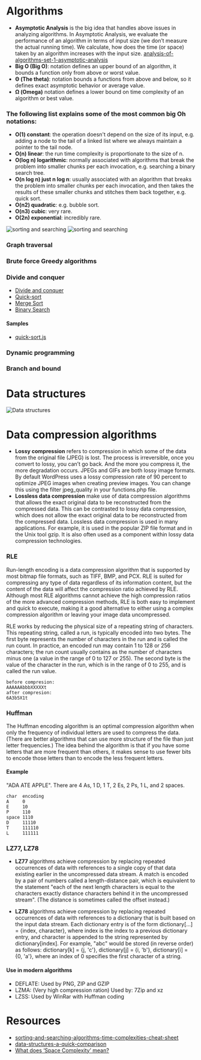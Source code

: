 # Algorithms

* **Asymptotic Analysis** is the big idea that handles above issues in analyzing algorithms. In Asymptotic Analysis, we evaluate the performance of an algorithm in terms of input size (we don’t measure the actual running time). We calculate, how does the time (or space) taken by an algorithm increases with the input size. [analysis-of-algorithms-set-1-asymptotic-analysis](https://www.geeksforgeeks.org/analysis-of-algorithms-set-1-asymptotic-analysis/)
* **Big O (Big O)**: notation defines an upper bound of an algorithm, it bounds a function only from above or worst value.
* **Θ (The theta)**: notation bounds a functions from above and below, so it defines exact asymptotic behavior or average value.
* **Ω (Omega)** notation defines a lower bound on time complexity of an algorithm or best value. 
### The following list explains some of the most common big Oh notations:
* **O(1) constant**: the operation doesn't depend on the size of its input, e.g. adding a node to the tail of a linked list where we always maintain a pointer to the tail node.
* **O(n) linear**: the run time complexity is proportionate to the size of n.
* **O(log n) logarithmic**: normally associated with algorithms that break the problem into smaller chunks per each invocation, e.g. searching a binary search tree.
* **O(n log n) just n log n**: usually associated with an algorithm that breaks the problem into smaller chunks per each invocation, and then takes the results of these smaller chunks and stitches them back together, e.g. quick sort.
* **O(n2) quadratic**: e.g. bubble sort.
* **O(n3) cubic**: very rare.
* **O(2n) exponential**: incredibly rare.

![sorting and searching](https://github.com/khdevnet/algorithms/blob/master/docs/sorting-and-searching.png)
![sorting and searching](https://github.com/khdevnet/algorithms/blob/master/docs/sorting-and-searching-big-o-complexity.png)
### Graph traversal
### Brute force Greedy algorithms
### Divide and conquer
* [Divide and conquer](https://www.geeksforgeeks.org/divide-and-conquer-algorithm-introduction/)
* [Quick-sort](https://www.nczonline.net/blog/2012/11/27/computer-science-in-javascript-quicksort/) 
* [Merge Sort](https://hackernoon.com/programming-with-js-merge-sort-deb677b777c0)
* [Binary Search](https://medium.com/@jeffrey.allen.lewis/javascript-algorithms-explained-binary-search-25064b896470)
#### Samples
* [quick-sort.js](https://github.com/khdevnet/algorithms/blob/master/sort/quick-sort.js)
### Dynamic programming
### Branch and bound


# Data structures
![Data structures](https://github.com/khdevnet/algorithms/blob/master/docs/data-structures.png)

# Data compression algorithms
* **Lossy compression** refers to compression in which some of the data from the original file (JPEG) is lost. The process is irreversible, once you convert to lossy, you can’t go back. And the more you compress it, the more degradation occurs. JPEGs and GIFs are both lossy image formats. By default WordPress uses a lossy compression rate of 90 percent to optimize JPEG images when creating preview images. You can change this using the filter jpeg_quality in your functions.php file.
* **Lossless data compression** make use of data compression algorithms that allows the exact original data to be reconstructed from the compressed data. This can be contrasted to lossy data compression, which does not allow the exact original data to be reconstructed from the compressed data. Lossless data compression is used in many applications. For example, it is used in the popular ZIP file format and in the Unix tool gzip. It is also often used as a component within lossy data compression technologies. 

### RLE
Run-length encoding is a data compression algorithm that is supported by most bitmap file formats, such as TIFF, BMP, and PCX. RLE is suited for compressing any type of data regardless of its information content, but the content of the data will affect the compression ratio achieved by RLE. Although most RLE algorithms cannot achieve the high compression ratios of the more advanced compression methods, RLE is both easy to implement and quick to execute, making it a good alternative to either using a complex compression algorithm or leaving your image data uncompressed.

RLE works by reducing the physical size of a repeating string of characters. This repeating string, called a run, is typically encoded into two bytes. The first byte represents the number of characters in the run and is called the run count. In practice, an encoded run may contain 1 to 128 or 256 characters; the run count usually contains as the number of characters minus one (a value in the range of 0 to 127 or 255). The second byte is the value of the character in the run, which is in the range of 0 to 255, and is called the run value.

```
before compresion:
AAAAAAbbbXXXXXt
after compresion:
6A3b5X1t
```

### Huffman
The Huffman encoding algorithm is an optimal compression algorithm when only the frequency of individual letters are used to compress the data. (There are better algorithms that can use more structure of the file than just letter frequencies.) The idea behind the algorithm is that if you have some letters that are more frequent than others, it makes sense to use fewer bits to encode those letters than to encode the less frequent letters. 
#### Example
 "ADA ATE APPLE". There are 4 As, 1 D, 1 T, 2 Es, 2 Ps, 1 L, and 2 spaces.
 ```
char  encoding
A     0
E     10
P     110
space 1110
D     11110
T     111110
L     111111
 ```
 
### LZ77, LZ78
* **LZ77** algorithms achieve compression by replacing repeated occurrences of data with references to a single copy of that data existing earlier in the uncompressed data stream. A match is encoded by a pair of numbers called a length-distance pair, which is equivalent to the statement "each of the next length characters is equal to the characters exactly distance characters behind it in the uncompressed stream". (The distance is sometimes called the offset instead.)

* **LZ78** algorithms achieve compression by replacing repeated occurrences of data with references to a dictionary that is built based on the input data stream. Each dictionary entry is of the form dictionary[...] = {index, character}, where index is the index to a previous dictionary entry, and character is appended to the string represented by dictionary[index]. For example, "abc" would be stored (in reverse order) as follows: dictionary[k] = {j, 'c'}, dictionary[j] = {i, 'b'}, dictionary[i] = {0, 'a'}, where an index of 0 specifies the first character of a string.

#### Use in modern algorithms
* DEFLATE: Used by PNG, ZIP and GZIP
* LZMA: (Very high compression ration) Used by: 7Zip and xz
* LZSS: Used by WinRar with Huffman coding

# Resources
* [sorting-and-searching-algorithms-time-complexities-cheat-sheet](https://www.hackerearth.com/practice/notes/sorting-and-searching-algorithms-time-complexities-cheat-sheet/)
* [data-structures-a-quick-comparison](https://medium.com/omarelgabrys-blog/data-structures-a-quick-comparison-6689d725b3b0)
* [What does ‘Space Complexity’ mean?](https://www.geeksforgeeks.org/g-fact-86/)
